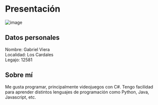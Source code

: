 # Presentación
![image](https://user-images.githubusercontent.com/47997823/227375209-6123a126-711d-448e-8a88-89d0899983e0.png)


## Datos personales
Nombre: Gabriel Viera  
Localidad: Los Cardales  
Legajo: 12581  

## Sobre mí
Me gusta programar, principalmente videojuegos con C#. Tengo facilidad para aprender distintos lenguajes de programación como Python, Java, Javascript, etc. 
